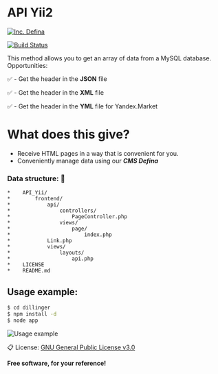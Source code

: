 # API Yii2

[![Inc. Defina](https://definaru.github.io/assets/images/button11.png)](https://defina.ru)

[![Build Status](https://travis-ci.org/joemccann/dillinger.svg?branch=master)](https://travis-ci.org/joemccann/dillinger)

This method allows you to get an array of data from a MySQL database. Opportunities:

:white_check_mark:  - Get the header in the **JSON** file

:white_check_mark:  - Get the header in the **XML** file

:white_check_mark:  - Get the header in the **YML** file for Yandex.Market

# What does this give?

  - Receive HTML pages in a way that is convenient for you.
  - Conveniently manage data using our **_CMS Defina_**


### Data structure:  :pencil:

```
*    API_Yii/
*        frontend/
*            api/
*                controllers/
*                    PageController.php
*                views/
*                    page/
*                        index.php
*            Link.php
*            views/
*                layouts/
*                    api.php
*    LICENSE
*    README.md
```

## Usage example:

```sh
$ cd dillinger
$ npm install -d
$ node app
```
![Usage example](https://definaru.github.io/assets/images/api.png)

:clipboard: License: [GNU General Public License v3.0](https://github.com/DefinaCorporation/Defina/blob/master/LICENSE)


**Free software, for your reference!**

